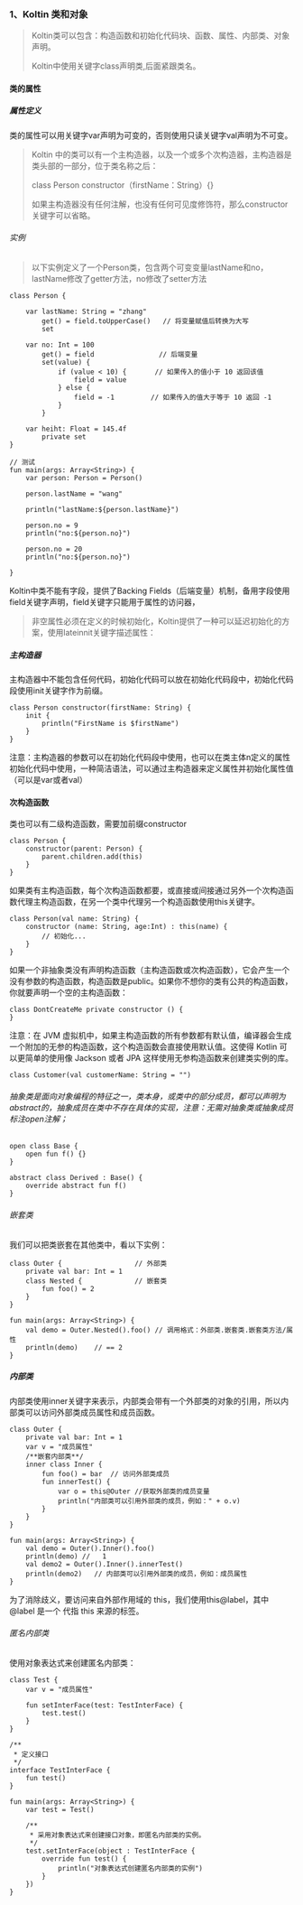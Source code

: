 ### 1、Koltin 类和对象

> Koltin类可以包含：构造函数和初始化代码块、函数、属性、内部类、对象声明。
> 
> Koltin中使用关键字class声明类,后面紧跟类名。
> 
> 

#### 类的属性
##### 属性定义
类的属性可以用关键字var声明为可变的，否则使用只读关键字val声明为不可变。

> Koltin 中的类可以有一个主构造器，以及一个或多个次构造器，主构造器是类头部的一部分，位于类名称之后：
> 
> class Person constructor（firstName：String）{}
> 
> 如果主构造器没有任何注解，也没有任何可见度修饰符，那么constructor关键字可以省略。
> 

###### 实例
> 以下实例定义了一个Person类，包含两个可变变量lastName和no，lastName修改了getter方法，no修改了setter方法

```
class Person {

    var lastName: String = "zhang"
        get() = field.toUpperCase()   // 将变量赋值后转换为大写
        set

    var no: Int = 100
        get() = field                // 后端变量
        set(value) {
            if (value < 10) {       // 如果传入的值小于 10 返回该值
                field = value
            } else {
                field = -1         // 如果传入的值大于等于 10 返回 -1
            }
        }

    var heiht: Float = 145.4f
        private set
}

// 测试
fun main(args: Array<String>) {
    var person: Person = Person()

    person.lastName = "wang"

    println("lastName:${person.lastName}")

    person.no = 9
    println("no:${person.no}")

    person.no = 20
    println("no:${person.no}")

}
```

Koltin中类不能有字段，提供了Backing Fields（后端变量）机制，备用字段使用field关键字声明，field关键字只能用于属性的访问器，

> 非空属性必须在定义的时候初始化，Koltin提供了一种可以延迟初始化的方案，使用lateinnit关键字描述属性：
> 

##### 主构造器
主构造器中不能包含任何代码，初始化代码可以放在初始化代码段中，初始化代码段使用init关键字作为前缀。

```
class Person constructor(firstName: String) {
    init {
        println("FirstName is $firstName")
    }
}
```
注意：主构造器的参数可以在初始化代码段中使用，也可以在类主体n定义的属性初始化代码中使用，一种简洁语法，可以通过主构造器来定义属性并初始化属性值（可以是var或者val）

#### 次构造函数
类也可以有二级构造函数，需要加前缀constructor

```
class Person { 
    constructor(parent: Person) {
        parent.children.add(this) 
    }
}
```
如果类有主构造函数，每个次构造函数都要，或直接或间接通过另外一个次构造函数代理主构造函数，在另一个类中代理另一个构造函数使用this关键字。

```
class Person(val name: String) {
    constructor (name: String, age:Int) : this(name) {
        // 初始化...
    }
}
```

如果一个非抽象类没有声明构造函数（主构造函数或次构造函数），它会产生一个没有参数的构造函数，构造函数是public。如果你不想你的类有公共的构造函数，你就要声明一个空的主构造函数：
```
class DontCreateMe private constructor () {
}
```
注意：在 JVM 虚拟机中，如果主构造函数的所有参数都有默认值，编译器会生成一个附加的无参的构造函数，这个构造函数会直接使用默认值。这使得 Kotlin 可以更简单的使用像 Jackson 或者 JPA 这样使用无参构造函数来创建类实例的库。
```
class Customer(val customerName: String = "")
```

###### 抽象类是面向对象编程的特征之一，类本身，或类中的部分成员，都可以声明为abstract的，抽象成员在类中不存在具体的实现，注意：无需对抽象类或抽象成员标注open注解；

```
open class Base {
    open fun f() {}
}

abstract class Derived : Base() {
    override abstract fun f()
}
```

###### 嵌套类
我们可以把类嵌套在其他类中，看以下实例：

```
class Outer {                  // 外部类
    private val bar: Int = 1
    class Nested {             // 嵌套类
        fun foo() = 2
    }
}

fun main(args: Array<String>) {
    val demo = Outer.Nested().foo() // 调用格式：外部类.嵌套类.嵌套类方法/属性
    println(demo)    // == 2
}
```

##### 内部类
内部类使用inner关键字来表示，内部类会带有一个外部类的对象的引用，所以内部类可以访问外部类成员属性和成员函数。

```
class Outer {
    private val bar: Int = 1
    var v = "成员属性"
    /**嵌套内部类**/
    inner class Inner {
        fun foo() = bar  // 访问外部类成员
        fun innerTest() {
            var o = this@Outer //获取外部类的成员变量
            println("内部类可以引用外部类的成员，例如：" + o.v)
        }
    }
}

fun main(args: Array<String>) {
    val demo = Outer().Inner().foo()
    println(demo) //   1
    val demo2 = Outer().Inner().innerTest()   
    println(demo2)   // 内部类可以引用外部类的成员，例如：成员属性
}
```

为了消除歧义，要访问来自外部作用域的 this，我们使用this@label，其中 @label 是一个 代指 this 来源的标签。


###### 匿名内部类
使用对象表达式来创建匿名内部类：

```
class Test {
    var v = "成员属性"

    fun setInterFace(test: TestInterFace) {
        test.test()
    }
}

/**
 * 定义接口
 */
interface TestInterFace {
    fun test()
}

fun main(args: Array<String>) {
    var test = Test()

    /**
     * 采用对象表达式来创建接口对象，即匿名内部类的实例。
     */
    test.setInterFace(object : TestInterFace {
        override fun test() {
            println("对象表达式创建匿名内部类的实例")
        }
    })
}
```



